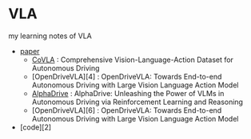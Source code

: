 # VLA
my learning notes of VLA <br>
- [paper][1]
  - [CoVLA][3] : Comprehensive Vision-Language-Action Dataset for Autonomous Driving
  - [OpenDriveVLA][4] : OpenDriveVLA: Towards End-to-end Autonomous Driving with Large Vision Language Action Model
  - [AlphaDrive][5] : AlphaDrive: Unleashing the Power of VLMs in Autonomous Driving via Reinforcement Learning and Reasoning
  - [OpenDriveVLA][6] : OpenDriveVLA: Towards End-to-end Autonomous Driving with Large Vision Language Action Model
- [code][2]


[1]:
[2]:
[3]:
[4]:
[5]:
[6]:

